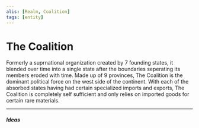 ```yaml
---
alis: [Realm, Coalition]
tags: [entity] 
---
```

# The Coalition
Formerly a suprnational organization created by 7 founding states, it blended over time into a single state after the boundaries seperating its members eroded with time. Made up of 9 provinces, The Coalition is the dominant political force on the west side of the continent. With each of the absorbed states having had certain specialized imports and exports, The Coalition is completely self sufficient and only relies on imported goods for certain rare materials. 

---
##### Ideas


